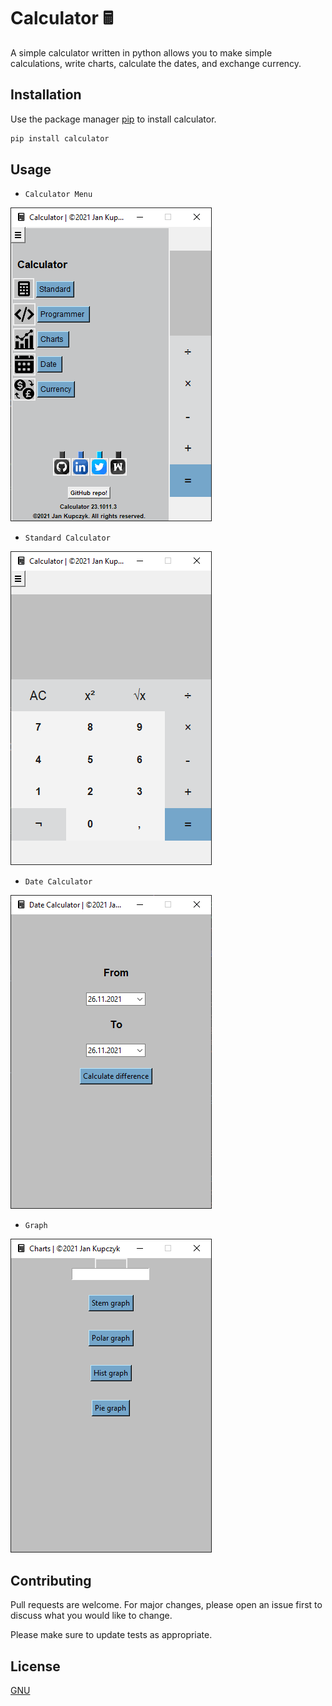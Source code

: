 # Calculator 🖩

A simple calculator written in python allows you to make simple calculations, write charts, calculate the dates, and exchange currency.

## Installation

Use the package manager [pip](https://pip.pypa.io/en/stable/) to install calculator.

```bash
pip install calculator
```

## Usage

* ```Calculator Menu```

![Calculator Menu](img/calc_menu.PNG)

* ```Standard Calculator```

![Calculator](img/calc.PNG)

* ```Date Calculator```

![Date Calculator](img/date.PNG)

* ```Graph```

![Graph maker](img/charts.PNG)

## Contributing
Pull requests are welcome. For major changes, please open an issue first to discuss what you would like to change.

Please make sure to update tests as appropriate.

## License
[GNU](https://choosealicense.com/licenses/gnu/)
